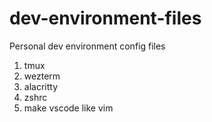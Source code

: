 # dev-environment-files

Personal dev environment config files

1. tmux
2. wezterm
3. alacritty
4. zshrc
5. make vscode like vim
